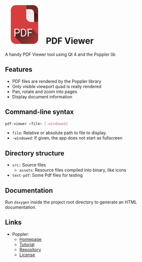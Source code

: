 # ![Icon](src/assets/icon_mres.png) PDF Viewer

A handy PDF Viewer tool using Qt 4 and the Poppler lib

## Features

- PDF files are rendered by the Poppler library
- Only visible viewport quad is really rendered
- Pan, rotate and zoom into pages
- Display document information

## Command-line syntax

```sh
pdf-viewer <file> [-windowed]
```
- `file`: Relative or absolute path to file to display.
- `-windowed`: If given, the app does not start as fullscreen

## Directory structure

- `src:` Source files
    - `assets`: Resource files compiled into binary, like icons
- `test-pdf`: Some Pdf files for testing

## Documentation

Run `doxygen` inside the project root directory to generate an HTML documentation.

## Links
- Poppler:
   - [Homepage](https://poppler.freedesktop.org/)
   - [Tutorial](https://people.freedesktop.org/~aacid/docs/qt4/)
   - [Repository](https://cgit.freedesktop.org/poppler/poppler/tree/)
   - [License](https://cgit.freedesktop.org/poppler/poppler/tree/COPYING)
